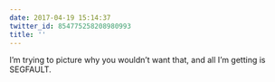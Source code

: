 ```yaml
---
date: 2017-04-19 15:14:37
twitter_id: 854775258208980993
title: ''
---
```


<!-- Tweet at https://twitter.com/statuses/854717567977496576 is either deleted or protected. -->

I’m trying to picture why you wouldn’t want that, and all I’m getting is SEGFAULT.
